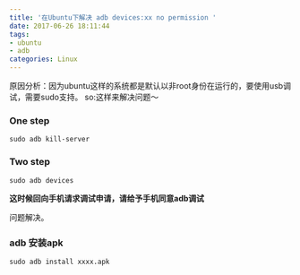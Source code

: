 ```yaml
---
title: '在Ubuntu下解决 adb devices:xx no permission '
date: 2017-06-26 18:11:44
tags:
- ubuntu
- adb
categories: Linux
---
```


原因分析：因为ubuntu这样的系统都是默认以非root身份在运行的，要使用usb调试，需要sudo支持。
so:这样来解决问题～

### One step
```
sudo adb kill-server
```

### Two step
```
sudo adb devices
```
**这时候回向手机请求调试申请，请给予手机同意adb调试**

问题解决。

### adb 安装apk
```
sudo adb install xxxx.apk
```

